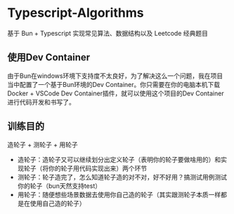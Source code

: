 # Typescript-Algorithms

基于 Bun + Typescript 实现常见算法、数据结构以及 Leetcode 经典题目

## 使用Dev Container

由于Bun在windows环境下支持度不太良好，为了解决这么一个问题，我在项目当中配置了一个基于Bun环境的Dev Container。你只需要在你的电脑本机下载Docker + VSCode Dev Container插件，就可以使用这个项目的Dev Container进行代码开发和书写了。

## 训练目的

造轮子 + 测轮子 + 用轮子

- 造轮子：造轮子又可以继续划分出定义轮子（表明你的轮子要做啥用的）和实现轮子（将你的轮子用代码实现出来）两个环节
- 测轮子：轮子造完了，怎么知道轮子造的对不对，好不好用？搞测试用例测试你的轮子（bun天然支持test）
- 用轮子：随便想些场景数据去使用你自己造的轮子（其实跟测轮子本质一样都是在使用自己造的轮子）
